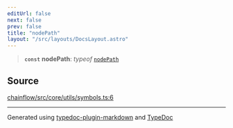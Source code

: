 ```yaml
---
editUrl: false
next: false
prev: false
title: "nodePath"
layout: "/src/layouts/DocsLayout.astro"
---
```


> **`const`** **nodePath**: *typeof* [`nodePath`](/api/core/utils/symbols/variables/nodepath/)

## Source

[chainflow/src/core/utils/symbols.ts:6](https://github.com/edwinlzs/chainflow/blob/99ff659/src/core/utils/symbols.ts#L6)

***

Generated using [typedoc-plugin-markdown](https://www.npmjs.com/package/typedoc-plugin-markdown) and [TypeDoc](https://typedoc.org/)
